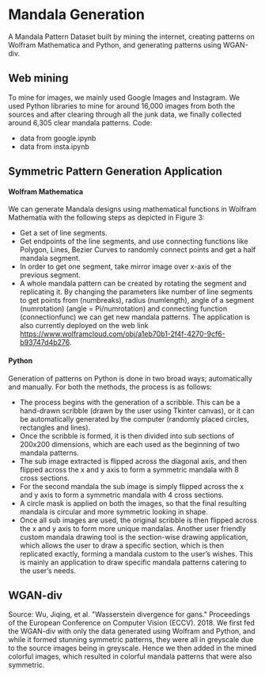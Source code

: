 # Mandala Generation
A Mandala Pattern Dataset built by mining the internet, creating patterns on Wolfram Mathematica and Python, and generating patterns using WGAN-div.

## Web mining
To mine for images, we mainly used Google Images and Instagram. We used Python libraries to mine for around 16,000 images from both the sources and after clearing through all the junk data, we finally collected around 6,305 clear mandala patterns.
Code:
- data from google.ipynb
- data from insta.ipynb

## Symmetric Pattern Generation Application
#### Wolfram Mathematica
We can generate Mandala designs using mathematical functions in Wolfram Mathematia with the following steps as depicted in Figure 3:
- Get a set of line segments. 
- Get endpoints of the line segments, and use connecting functions like Polygon, Lines, Bezier Curves to randomly connect points and get a half mandala segment.
- In order to get one segment, take mirror image over x-axis of the previous segment.
- A whole mandala pattern can be created by rotating the segment and replicating it.
By changing the parameters like number of line segments to get points from (numbreaks), radius (numlength), angle of a segment (numrotation) (angle = Pi/numrotation) and connecting function (connectionfunc) we can get new mandala patterns.
The application is also currently deployed on the web link https://www.wolframcloud.com/obj/a1eb70b1-2f4f-4270-9cf6-b93747d4b276. 

#### Python
Generation of patterns on Python is done in two broad ways; automatically and manually. For both the methods, the process is as follows:
- The process begins with the generation of a scribble. This can be a hand-drawn scribble (drawn by the user using Tkinter canvas), or it can be automatically generated by the computer (randomly placed circles, rectangles and lines). 
- Once the scribble is formed, it is then divided into sub sections of 200x200 dimensions, which are each used as the beginning of two mandala patterns. 
- The sub image extracted is flipped across the diagonal axis, and then flipped across the x and y axis to form a symmetric mandala with 8 cross sections.
- For the second mandala the sub image is simply flipped across the x and y axis to form a symmetric mandala with 4 cross sections.
- A circle mask is applied on both the images, so that the final resulting mandala is circular and more symmetric looking in shape. 
- Once all sub images are used, the original scribble is then flipped across the x and y axis to form more unique mandalas. 
Another user friendly custom mandala drawing tool is the section-wise drawing application, which allows the user to draw a specific section, which is then replicated exactly, forming a mandala custom to the user’s wishes. This is mainly an application to draw specific mandala patterns catering to the user’s needs.

## WGAN-div
Source: Wu, Jiqing, et al. "Wasserstein divergence for gans." Proceedings of the European Conference on Computer Vision (ECCV). 2018.
We first fed the WGAN-div with only the data generated using Wolfram and Python, and while it formed stunning symmetric patterns, they were all in greyscale due to the source images being in greyscale. Hence we then added in the mined colorful images, which resulted in colorful mandala patterns that were also symmetric.
